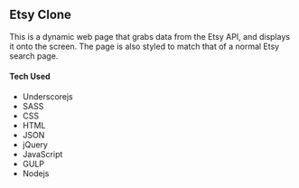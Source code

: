 ## Etsy Clone

This is a dynamic web page that grabs data from the Etsy API, and displays it onto the screen. The page is also styled to match that of a normal Etsy search page.

#### Tech Used

* Underscorejs
* SASS
* CSS
* HTML
* JSON
* jQuery
* JavaScript
* GULP
* Nodejs